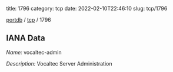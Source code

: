 title: 1796
category: tcp
date: 2022-02-10T22:46:10
slug: tcp/1796

[portdb](/) / [tcp](/category/tcp.html) / 1796


## IANA Data

_Name:_ vocaltec-admin

_Description:_ Vocaltec Server Administration

